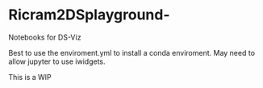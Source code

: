 # Ricram2DSplayground-
Notebooks for DS-Viz 

Best to use the enviroment.yml to install a conda enviroment. 
May need to allow jupyter to use iwidgets. 

This is a WIP 
